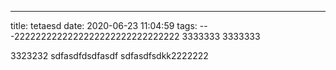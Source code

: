 ---
title: tetaesd
date: 2020-06-23 11:04:59
tags:
---2222222222222222222222222222222
3333333
3333333

3323232
sdfasdfdsdfasdf
sdfasdfsdkk2222222